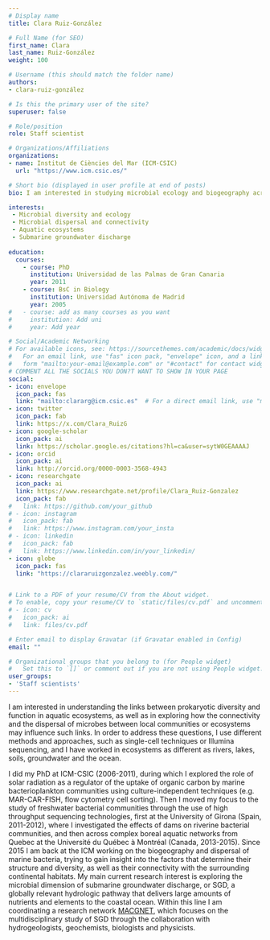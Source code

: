 ```yaml
---
# Display name
title: Clara Ruiz-González

# Full Name (for SEO)
first_name: Clara
last_name: Ruiz-González
weight: 100

# Username (this should match the folder name)
authors:
- clara-ruiz-gonzález

# Is this the primary user of the site?
superuser: false

# Role/position
role: Staff scientist

# Organizations/Affiliations
organizations:
- name: Institut de Ciències del Mar (ICM-CSIC)
  url: "https://www.icm.csic.es/"

# Short bio (displayed in user profile at end of posts)
bio: I am interested in studying microbial ecology and biogeography across terrestrial, freshwater and marine ecosystems

interests:
 - Microbial diversity and ecology
 - Microbial dispersal and connectivity
 - Aquatic ecosystems
 - Submarine groundwater discharge
 
education:
  courses:
    - course: PhD
      institution: Universidad de las Palmas de Gran Canaria
      year: 2011
    - course: BsC in Biology
      institution: Universidad Autónoma de Madrid
      year: 2005
#   - course: add as many courses as you want
#     institution: Add uni
#     year: Add year

# Social/Academic Networking
# For available icons, see: https://sourcethemes.com/academic/docs/widgets/#icons
#   For an email link, use "fas" icon pack, "envelope" icon, and a link in the
#   form "mailto:your-email@example.com" or "#contact" for contact widget.
# COMMENT ALL THE SOCIALS YOU DON?T WANT TO SHOW IN YOUR PAGE
social:
- icon: envelope
  icon_pack: fas
  link: "mailto:clararg@icm.csic.es"  # For a direct email link, use "mailto:test@example.org".
- icon: twitter
  icon_pack: fab
  link: https://x.com/Clara_RuizG
- icon: google-scholar
  icon_pack: ai
  link: https://scholar.google.es/citations?hl=ca&user=sytW0GEAAAAJ
- icon: orcid
  icon_pack: ai
  link: http://orcid.org/0000-0003-3568-4943
- icon: researchgate
  icon_pack: ai
  link: https://www.researchgate.net/profile/Clara_Ruiz-Gonzalez
  icon_pack: fab
#   link: https://github.com/your_github
# - icon: instagram
#   icon_pack: fab
#   link: https://www.instagram.com/your_insta
# - icon: linkedin
#   icon_pack: fab
#   link: https://www.linkedin.com/in/your_linkedin/
- icon: globe
  icon_pack: fas
  link: "https://clararuizgonzalez.weebly.com/"


# Link to a PDF of your resume/CV from the About widget.
# To enable, copy your resume/CV to `static/files/cv.pdf` and uncomment the lines below.
# - icon: cv
#   icon_pack: ai
#   link: files/cv.pdf

# Enter email to display Gravatar (if Gravatar enabled in Config)
email: ""

# Organizational groups that you belong to (for People widget)
#   Set this to `[]` or comment out if you are not using People widget.
user_groups:
- 'Staff scientists'
---
```



I am interested in understanding the links between prokaryotic diversity and function in aquatic ecosystems, as well as in exploring how the connectivity and the dispersal of microbes between local communities or ecosystems may influence such links. In order to address these questions, I use different methods and approaches, such as single-cell techniques or Illumina sequencing, and I have worked in ecosystems as different as rivers, lakes, soils, groundwater and the ocean.

I did my PhD at ICM-CSIC (2006-2011), during which I explored the role of solar radiation as a regulator of the uptake of organic carbon by marine bacterioplankton communities using culture-independent techniques (e.g. MAR-CAR-FISH, flow cytometry cell sorting). Then I moved my focus to the study of freshwater bacterial communities through the use of high throughput sequencing technologies, first at the University of Girona (Spain, 2011-2012), where I investigated the effects of dams on riverine bacterial communities, and then across complex boreal aquatic networks from Quebec at the Université du Québec à Montréal (Canada, 2013-2015). Since 2015 I am back at the ICM working on the biogeography and dispersal of marine bacteria, trying to gain insight into the factors that determine their structure and diversity, as well as their connectivity with the surrounding continental habitats. My main current research interest is exploring the microbial dimension of submarine groundwater discharge, or SGD, a globally relevant hydrologic pathway that delivers large amounts of nutrients and elements to the coastal ocean. Within this line I am coordinating a research network [MACGNET](macgnet.csic.es), which focuses on the multidisciplinary study of SGD through the collaboration with hydrogeologists, geochemists, biologists and physicists.

